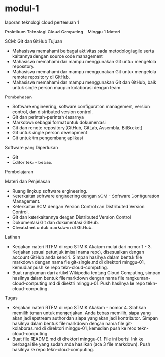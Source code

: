 
# modul-1
 laporan teknologi cloud pertemuan 1

Praktikum Teknologi Cloud Computing - Minggu 1
Materi

SCM: Git dan GitHub
Tujuan

   - Mahasiswa memahami berbagai aktivitas pada metodologi agile serta kaitannya dengan source code management
   - Mahasiswa memahami dan mampu menggunakan Git untuk mengelola repository.
   - Mahasiswa memahami dan mampu menggunakan Git untuk mengelola remote repository di GitHub.
   - Mahasiswa memahami dan mampu menggunakan Git dan GitHub, baik untuk single person maupun kolaborasi dengan team.

Pembahasan

   - Software engineering, software configuration management, version control, dan distributed version control.
   - Git dan perintah-perintah dasarnya
   - Markdown sebagai format untuk dokumentasi
   - Git dan remote repository (GitHub, GitLab, Assembla, BitBucket)
   - Git untuk single person development
   - Git untuk tim pengembang aplikasi

Software yang Diperlukan

   - Git
   - Editor teks - bebas.

Pembelajaran

Materi dan Penjelasan

   - Ruang lingkup software engineering.
   - Keterkaitan software engineering dengan SCM - Software Configuration Management.
   - Keterkaitan SCM dengan Version Control dan Distributed Version Control.
   - Git dan keterkaitannya dengan Distributed Version Control
   - Dokumentasi Git dan dokumentasi GitHub.
   - Cheatsheet untuk markdown di GitHub.

Latihan

   - Kerjakan materi RTFM di repo STMIK Akakom mulai dari nomor 1 - 3. Kerjakan sesuai petunjuk (misal nama repo), disesuaikan dengan account GitHub anda sendiri. Simpan hasilnya dalam bentuk file markdown dengan nama file git-single.md di direktori minggu-01, kemudian push ke repo tekn-cloud-computing.
   - Buat rangkuman dari artikel Wikipedia tentang Cloud Computing, simpan hasilnya dalam bentuk file markdown dengan nama file rangkuman-cloud-computing.md di direktri minggu-01. Push hasilnya ke repo tekn-cloud-computing.

Tugas

   - Kerjakan materi RTFM di repo STMIK Akakom - nomor 4. Silahkan memilih teman untuk mengerjakan. Anda bebas memilih, siapa yang akan jadi upstream author dan siapa yang akan jadi kontributor. Simpan hasilnya dalam bentuk file markdown dengan nama file git-kolaborasi.md di direktori minggu-01, kemudian push ke repo tekn-cloud-computing.
   - Buat file README.md di direktori minggu-01. File ini berisi link ke berbagai file yang sudah anda hasilkan (ada 3 file markdown). Push hasilnya ke repo tekn-cloud-computing.

